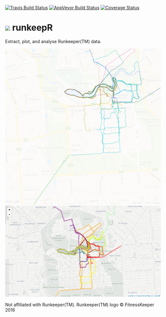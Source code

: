 [![Travis Build Status](https://travis-ci.org/jonocarroll/runkeepR.svg?branch=master?label=Mac%20OSX%20%26%20Linux)](https://travis-ci.org/jonocarroll/runkeepR)
[![AppVeyor Build Status](https://img.shields.io/appveyor/ci/jonocarroll/runkeepR/master.svg?label=Windows)](https://ci.appveyor.com/project/jonocarroll/runkeepR)
[![Coverage Status](https://codecov.io/github/paleo13/leafier/coverage.svg?branch=master)](https://codecov.io/github/jonocarroll/runkeepR?branch=master)

# <img src="https://d2b4ufapzmnxpw.cloudfront.net/build/13556/static/web/images/rk_app_logo_blue_150x142.png"> runkeepR

Extract, plot, and analyse Runkeeper(TM) data.

<img src="https://github.com/jonocarroll/runkeepR/blob/master/img/2-CITY-all-map.png?raw=true">
<img src="https://github.com/jonocarroll/runkeepR/raw/master/leaflet_map_Adelaide.png?height=800">

Not affiliated with Runkeeper(TM). Runkeeper(TM) logo © FitnessKeeper 2016
